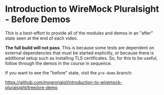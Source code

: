 # Introduction to WireMock Pluralsight - Before Demos

This is a best-effort to provide all of the modules and demos in an "after" state seen at the end of each video.

**The full build will not pass**. This is because some tests are dependent on external dependencies that must
be started explicitly, or because there is additional setup such as installing TLS certificates. So, for this
to be useful, follow through the demos in the course in sequence.

If you want to see the "before" state, visit the `pre-demo` branch:

https://github.com/mogronalol/introduction-to-wiremock-pluralsight/tree/pre-demo